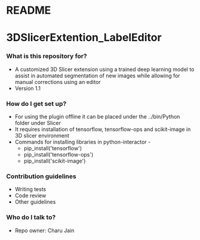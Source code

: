 # README #
# 3DSlicerExtention_LabelEditor

### What is this repository for? ###

* A customized 3D Slicer extension using a trained deep learning model to assist in automated segmentation of new images while allowing for manual corrections using an editor
* Version 1.1

### How do I get set up? ###

* For using the plugin offline it can be placed under the ../bin/Python folder under Slicer
* It requires installation of tensorflow, tensorflow-ops and scikit-image in 3D slicer environment 
* Commands for installing libraries in python-interactor - 
  * pip_install('tensorflow')
  * pip_install('tensorflow-ops')
  * pip_install('scikit-image')

### Contribution guidelines ###

* Writing tests
* Code review
* Other guidelines

### Who do I talk to? ###

* Repo owner: Charu Jain
